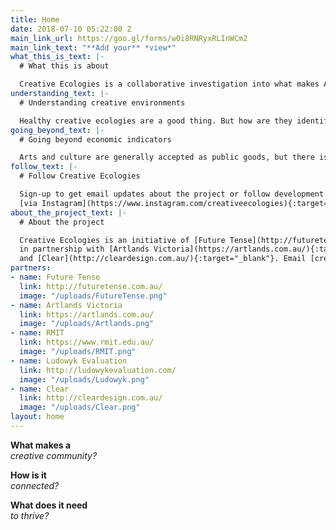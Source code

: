 ```yaml
---
title: Home
date: 2018-07-10 05:22:00 Z
main_link_url: https://goo.gl/forms/wOi8RNRyxRLInWCm2
main_link_text: "**Add your** *view*"
what_this_is_text: |-
  # What this is about

  Creative Ecologies is a collaborative investigation into what makes Australia’s creative landscapes tick. The aim is to understand what it takes to build thriving creative communities and then develop tools to foster their growth. The first stage was a survey of cultural practitioners and policymakers from across Australia. The findings will be presented and discussed at [Artlands Victoria](https://artlands.com.au/) in October 2018.
understanding_text: |-
  # Understanding creative environments

  Healthy creative ecologies are a good thing. But how are they identified? What do they look like? What are their constituent parts? How are they connected and what drives their activity? What environments promote them? By exploring these questions we can better understand what is needed to build successful and sustainable creative ecologies that provide value to the community.
going_beyond_text: |-
  # Going beyond economic indicators

  Arts and culture are generally accepted as public goods, but there is no consensus on how they should be valued. Most of the indicators used to measure creative exertion are economic – numbers of jobs created, tickets sold or contributions to GDP. This captures the monetary value, but what about the other benefits, like health and wellbeing, community resilience and happiness? Is creative activity merely a means to achieve these goals or an end in itself? What are the unintended consequences of valuing creative activity in monetary terms alone? Creative Ecologies seeks to expand the ways we value creative exertion in our society.
follow_text: |-
  # Follow Creative Ecologies

  Sign-up to get email updates about the project or follow development
  [via Instagram](https://www.instagram.com/creativeecologies){:target="_blank"} or [Facebook](https://www.facebook.com/creativeecologies){:target="_blank"}.
about_the_project_text: |-
  # About the project

  Creative Ecologies is an initiative of [Future Tense](http://futuretense.com.au/){:target="_blank"}, delivered
  in partnership with [Artlands Victoria](https://artlands.com.au/){:target="_blank"}, [RMIT University](https://www.rmit.edu.au/){:target="_blank"}, [Ludowyk Evaluation](http://ludowykevaluation.com/){:target="_blank"}
  and [Clear](http://cleardesign.com.au/){:target="_blank"}. Email [creative-ecologies@futuretense.com.au](mailto:creative-ecologies@futuretense.com.au) to contact the project.
partners:
- name: Future Tense
  link: http://futuretense.com.au/
  image: "/uploads/FutureTense.png"
- name: Artlands Victoria
  link: https://artlands.com.au/
  image: "/uploads/Artlands.png"
- name: RMIT
  link: https://www.rmit.edu.au/
  image: "/uploads/RMIT.png"
- name: Ludowyk Evaluation
  link: http://ludowykevaluation.com/
  image: "/uploads/Ludowyk.png"
- name: Clear
  link: http://cleardesign.com.au/
  image: "/uploads/Clear.png"
layout: home
---
```


**What makes a**  
*creative community?*

**How is it**  
*connected?*

**What does it need**  
*to thrive?*